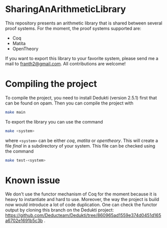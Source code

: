 # SharingAnArithmeticLibrary
This repository presents an arithmetic library that is shared between several proof systems. For the moment, the proof systems supported are:
- Coq
- Matita
- OpenTheory

If you want to export this library to your favorite system, please send me a mail to franth2@gmail.com. All contributions are welcome!

# Compiling the project

To compile the project, you need to install Dedukti (version 2.5.1) first that can be found on opam. Then you can compile the project with

``` bash
make main
```

To export the library you can use the command

``` bash
make <system>
```

where `<system>` can be either *coq*, *matita* or *opentheory*. This will create a file *final* in a subdirectory of your system. This file can be checked using the command

``` bash
make test-<system>
```

# Known issue

We don't use the functor mechanism of Coq for the moment because it is heavy to instantiate and hard to use. Moreover, the way the project is build now would introduce a lot of code duplication. One can check the functor output by cloning this branch on the Dedukti project: https://github.com/Deducteam/Dedukti/tree/860965ad1559e374d0451d165a6702e1691b5c3b .
